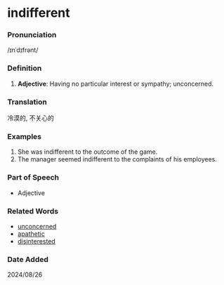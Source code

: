 # indifferent
### Pronunciation
/ɪnˈdɪfrənt/
### Definition
1. **Adjective**: Having no particular interest or sympathy; unconcerned.
### Translation
冷漠的, 不关心的
### Examples
1. She was indifferent to the outcome of the game.
2. The manager seemed indifferent to the complaints of his employees.
### Part of Speech
- Adjective
### Related Words
- [unconcerned](unconcerned.md)
- [apathetic](apathetic.md)
- [disinterested](disinterested.md)
### Date Added
2024/08/26